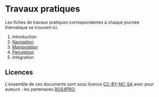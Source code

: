 # Travaux pratiques
Les fiches de travaux pratiques correspondantes à chaque journée thématique se trouvent ici.

1. Introduction
2. [Navigation](./2_NAVIGATION.md)
3. [Manipulation](./3_MANIPULATION.md)
4. [Perception](./4_PERCEPTION.md)
5. Intégration

## Licences
L'ensemble de ces documents sont sous licence [CC-BY-NC-SA](https://creativecommons.org/licenses/by-nc-sa/3.0/fr/) avec pour auteurs : les partenaires [ROS4PRO](http://ros4.pro).

